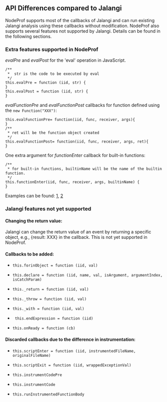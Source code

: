 ## API Differences compared to Jalangi

NodeProf supports most of the callbacks of Jalangi and can run existing Jalangi analysis using these callbacks without modification.
NodeProf also supports several features not supported by Jalangi. Details can be found in the following sections.

### Extra features supported in NodeProf

_evalPre_ and _evalPost_ for the 'eval' operation in JavaScript.

```
/**
 *  str is the code to be executed by eval
 */
this.evalPre = function (iid, str) {
}
this.evalPost = function (iid, str) {
}
```

_evalFunctionPre_ and _evalFunctionPost_ callbacks for function defined using the ```new Function("XXX")```:

```
this.evalFunctionPre= function(iid, func, receiver, args){
}
/**
 * ret will be the function object created
 */
this.evalFunctionPost= function(iid, func, receiver, args, ret){
}
```

One extra argument for _functionEnter_ callback for built-in functions:

```
/**
 * for built-in functions, builtinName will be the name of the builtin function.
 */
this.functionEnter(iid, func, receiver, args, builtinName) {
}
```


Examples can be found:
[1](https://github.com/Haiyang-Sun/nodeprof.js/blob/master/src/ch.usi.inf.nodeprof/js/analysis/extra-features/extra.js), [2](https://github.com/Haiyang-Sun/nodeprof.js/blob/master/src/ch.usi.inf.nodeprof/js/analysis/builtin-feature/analysis.js)


### Jalangi features not yet supported

#### Changing the return value:
Jalangi can change the return value of an event by returning a specific object, e.g., {result: XXX} in the callback. This is not yet supported in NodeProf.


#### Callbacks to be added:

- ``` this.forinObject = function (iid, val)  ```

- ``` this.declare = function (iid, name, val, isArgument, argumentIndex, isCatchParam) ```

- ``` this._return = function (iid, val) ```

- ``` this._throw = function (iid, val)  ```

- ``` this._with = function (iid, val) ```

- ```  this.endExpression = function (iid) ```

- ``` this.onReady = function (cb) ```

####  Discarded callbacks due to the difference in instrumentation:

- ``` this.scriptEnter = function (iid, instrumentedFileName, originalFileName) ```

- ``` this.scriptExit = function (iid, wrappedExceptionVal) ```

- ``` this.instrumentCodePre ```

- ``` this.instrumentCode ```

- ``` this.runInstrumentedFunctionBody ```
